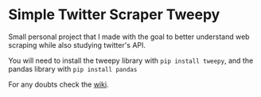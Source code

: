 # Simple Twitter Scraper Tweepy

Small personal project that I made with the goal to better understand web scraping while also studying twitter's API.

You will need to install the tweepy library with `pip install tweepy`, and the pandas library with `pip install pandas`

For any doubts check the [wiki](https://github.com/nelsonayamashita/simple-twitter-scrapper-tweepy/wiki).
